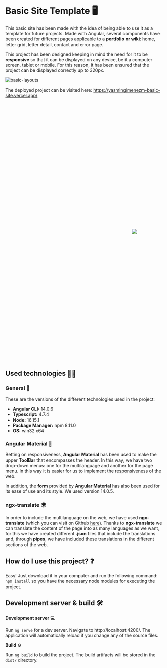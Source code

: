 # Basic Site Template :desktop_computer:

This basic site has been made with the idea of being able to use it as a template for future projects. Made with Angular, several components have been created for different pages applicable to a **portfolio or wiki**: home, letter grid, letter detail, contact and error page.

This project has been designed keeping in mind the need for it to be **responsive** so that it can be displayed on any device, be it a computer screen, tablet or mobile. For this reason, it has been ensured that the project can be displayed correctly up to 320px.

![basic-layouts](https://user-images.githubusercontent.com/36458569/180611008-6ea6a832-a50f-4604-a2d0-e5f7ac11a91e.png)

The deployed project can be visited here: https://yasmingimenezm-basic-site.vercel.app/

<p align="center">
  <kbd>
  <img style="margin:400px" src="https://user-images.githubusercontent.com/36458569/180641097-b93f4801-967d-4535-8ace-176d42e84f78.gif"/>
  </kbd>
</p>

## Used technologies :woman_technologist:	

### General :page_facing_up:	

These are the versions of the different technologies used in the project:

- **Angular CLI:** 14.0.6
- **Typescript:** 4.7.4
- **Node:** 16.15.1
- **Package Manager:** npm 8.11.0
- **OS:** win32 x64

### Angular Material :black_square_button:

Betting on responsiveness, **Angular Material** has been used to make the upper **ToolBar** that encompasses the header. In this way, we have two drop-down menus: one for the multilanguage and another for the page menu. In this way it is easier for us to implement the responsiveness of the web.

In addition, the **form** provided by **Angular Material** has also been used for its ease of use and its style. We used version 14.0.5.

### ngx-translate :earth_africa:

In order to include the multilanguage on the web, we have used **ngx-translate** (which you can visit on Github [here](https://github.com/ngx-translate/core)). Thanks to **ngx-translate** we can translate the content of the page into as many languages as we want, for this we have created different **.json** files that include the translations and, through **pipes**, we have included these translations in the different sections of the web.

## How do I use this project? ❓

Easy! Just download it in your computer and run the following command: ```npm install``` so you have the necessary node modules for executing the project.

## Development server & build :hammer_and_wrench:

**Development server** :computer:

Run ```ng serve``` for a dev server. Navigate to http://localhost:4200/. The application will automatically reload if you change any of the source files.

**Build** :gear:

Run ```ng build``` to build the project. The build artifacts will be stored in the ```dist/``` directory.



